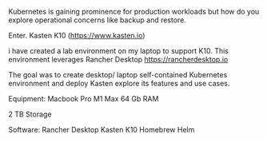 Kubernetes is gaining prominence for production workloads but how do you explore operational concerns like backup and restore. 

Enter. Kasten K10 (https://www.kasten.io)



i have created a lab environment on my laptop to support K10. This environment leverages Rancher Desktop https://rancherdesktop.io


The goal was to create desktop/ laptop self-contained Kubernetes environment and deploy Kasten explore its features and use cases. 


Equipment: 
Macbook Pro M1 Max
64 Gb RAM

2 TB Storage

Software:
Rancher Desktop
Kasten K10
Homebrew
Helm

